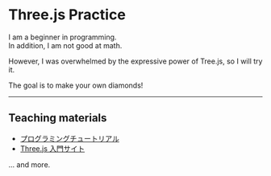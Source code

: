 # Three.js Practice
I am a beginner in programming.  
In addition, I am not good at math. 
   
However, I was overwhelmed by the expressive power of Tree.js, so I will try it.  
  
The goal is to make your own diamonds!
___
## Teaching materials
- [プログラミングチュートリアル](https://www.youtube.com/channel/UCNTxclE0N4qsUuirssL_D8w)
- [Three.js 入門サイト](https://ics.media/tutorial-three/)  
  
... and more.
